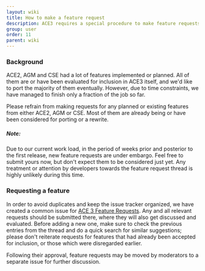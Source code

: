 ```yaml
---
layout: wiki
title: How to make a feature request
description: ACE3 requires a special procedure to make feature requests. Because due to our current work load, in the period of weeks prior and posterior to the first release, new feature requests are under embargo.
group: user
order: 11
parent: wiki
---
```


### Background
ACE2, AGM and CSE had a lot of features implemented or planned. All of them are or have been evaluated for inclusion in ACE3 itself, and we'd like to port the majority of them eventually. However, due to time constraints, we have managed to finish only a fraction of the job so far.

Please refrain from making requests for any planned or existing features from either ACE2, AGM or CSE. Most of them are already being or have been considered for porting or a rewrite.

<div class="panel callout">
    <h5>Note:</h5>
    <p>Due to our current work load, in the period of weeks prior and posterior to the first release, new feature requests are under embargo. Feel free to submit yours now, but don't expect them to be considered just yet. Any treatment or attention by developers towards the feature request thread is highly unlikely during this time.</p>
</div>

### Requesting a feature
In order to avoid duplicates and keep the issue tracker organized, we have created a common issue for <a href="{{ site.ace.githubUrl }}/issues/3594/" target="_blank">ACE 3 Feature Requests</a>. Any and all relevant requests should be submitted there, where they will also get discussed and evaluated. Before adding a new one, make sure to check the previous entries from the thread and do a quick search for similar suggestions; please don't reiterate requests for features that had already been accepted for inclusion, or those which were disregarded earlier.

Following their approval, feature requests may be moved by moderators to a separate issue for further discussion.
